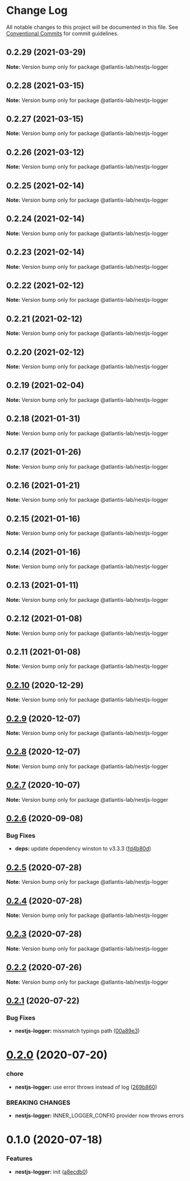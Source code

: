 # Change Log

All notable changes to this project will be documented in this file.
See [Conventional Commits](https://conventionalcommits.org) for commit guidelines.

## 0.2.29 (2021-03-29)

**Note:** Version bump only for package @atlantis-lab/nestjs-logger





## 0.2.28 (2021-03-15)

**Note:** Version bump only for package @atlantis-lab/nestjs-logger

## 0.2.27 (2021-03-15)

**Note:** Version bump only for package @atlantis-lab/nestjs-logger

## 0.2.26 (2021-03-12)

**Note:** Version bump only for package @atlantis-lab/nestjs-logger

## 0.2.25 (2021-02-14)

**Note:** Version bump only for package @atlantis-lab/nestjs-logger

## 0.2.24 (2021-02-14)

**Note:** Version bump only for package @atlantis-lab/nestjs-logger

## 0.2.23 (2021-02-14)

**Note:** Version bump only for package @atlantis-lab/nestjs-logger

## 0.2.22 (2021-02-12)

**Note:** Version bump only for package @atlantis-lab/nestjs-logger

## 0.2.21 (2021-02-12)

**Note:** Version bump only for package @atlantis-lab/nestjs-logger

## 0.2.20 (2021-02-12)

**Note:** Version bump only for package @atlantis-lab/nestjs-logger

## 0.2.19 (2021-02-04)

**Note:** Version bump only for package @atlantis-lab/nestjs-logger

## 0.2.18 (2021-01-31)

**Note:** Version bump only for package @atlantis-lab/nestjs-logger

## 0.2.17 (2021-01-26)

**Note:** Version bump only for package @atlantis-lab/nestjs-logger

## 0.2.16 (2021-01-21)

**Note:** Version bump only for package @atlantis-lab/nestjs-logger

## 0.2.15 (2021-01-16)

**Note:** Version bump only for package @atlantis-lab/nestjs-logger

## 0.2.14 (2021-01-16)

**Note:** Version bump only for package @atlantis-lab/nestjs-logger

## 0.2.13 (2021-01-11)

**Note:** Version bump only for package @atlantis-lab/nestjs-logger

## 0.2.12 (2021-01-08)

**Note:** Version bump only for package @atlantis-lab/nestjs-logger

## 0.2.11 (2021-01-08)

**Note:** Version bump only for package @atlantis-lab/nestjs-logger

## [0.2.10](https://github.com/Atlantis-Lab/nestjs/compare/@atlantis-lab/nestjs-logger@0.2.9...@atlantis-lab/nestjs-logger@0.2.10) (2020-12-29)

**Note:** Version bump only for package @atlantis-lab/nestjs-logger

## [0.2.9](https://github.com/Atlantis-Lab/nestjs/compare/@atlantis-lab/nestjs-logger@0.2.8...@atlantis-lab/nestjs-logger@0.2.9) (2020-12-07)

**Note:** Version bump only for package @atlantis-lab/nestjs-logger

## [0.2.8](https://github.com/Atlantis-Lab/nestjs/compare/@atlantis-lab/nestjs-logger@0.2.7...@atlantis-lab/nestjs-logger@0.2.8) (2020-12-07)

**Note:** Version bump only for package @atlantis-lab/nestjs-logger

## [0.2.7](https://github.com/Atlantis-Lab/nestjs/compare/@atlantis-lab/nestjs-logger@0.2.6...@atlantis-lab/nestjs-logger@0.2.7) (2020-10-07)

**Note:** Version bump only for package @atlantis-lab/nestjs-logger

## [0.2.6](https://github.com/Atlantis-Lab/nestjs/compare/@atlantis-lab/nestjs-logger@0.2.5...@atlantis-lab/nestjs-logger@0.2.6) (2020-09-08)

### Bug Fixes

- **deps:** update dependency winston to v3.3.3 ([fd4b80d](https://github.com/Atlantis-Lab/nestjs/commit/fd4b80d5f7c66f00caa73529c55bde5a24ffa251))

## [0.2.5](https://github.com/Atlantis-Lab/nestjs/compare/@atlantis-lab/nestjs-logger@0.2.4...@atlantis-lab/nestjs-logger@0.2.5) (2020-07-28)

**Note:** Version bump only for package @atlantis-lab/nestjs-logger

## [0.2.4](https://github.com/Atlantis-Lab/nestjs/compare/@atlantis-lab/nestjs-logger@0.2.3...@atlantis-lab/nestjs-logger@0.2.4) (2020-07-28)

**Note:** Version bump only for package @atlantis-lab/nestjs-logger

## [0.2.3](https://github.com/Atlantis-Lab/nestjs/compare/@atlantis-lab/nestjs-logger@0.2.2...@atlantis-lab/nestjs-logger@0.2.3) (2020-07-28)

**Note:** Version bump only for package @atlantis-lab/nestjs-logger

## [0.2.2](https://github.com/Atlantis-Lab/nestjs/compare/@atlantis-lab/nestjs-logger@0.2.1...@atlantis-lab/nestjs-logger@0.2.2) (2020-07-26)

**Note:** Version bump only for package @atlantis-lab/nestjs-logger

## [0.2.1](https://github.com/Atlantis-Lab/nestjs/compare/@atlantis-lab/nestjs-logger@0.2.0...@atlantis-lab/nestjs-logger@0.2.1) (2020-07-22)

### Bug Fixes

- **nestjs-logger:** missmatch typings path ([00a89e3](https://github.com/Atlantis-Lab/nestjs/commit/00a89e3ef171ddcea2a5d229fad2b3bc128576fa))

# [0.2.0](https://github.com/Atlantis-Lab/nestjs/compare/@atlantis-lab/nestjs-logger@0.1.0...@atlantis-lab/nestjs-logger@0.2.0) (2020-07-20)

### chore

- **nestjs-logger:** use error throws instead of log ([269b860](https://github.com/Atlantis-Lab/nestjs/commit/269b860ea5354ce42aadf03e63d635911c60f427))

### BREAKING CHANGES

- **nestjs-logger:** INNER_LOGGER_CONFIG provider now throws errors

# 0.1.0 (2020-07-18)

### Features

- **nestjs-logger:** init ([a8ecdb0](https://github.com/Atlantis-Lab/nestjs/commit/a8ecdb0712f9cd5c86b5d7378a3f635c4598a0ae))
